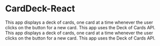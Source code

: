 # CardDeck-React
This app displays a deck of cards, one card at a time whenever the user clicks on the button for a new card. This app uses the Deck of Cards API.
This app displays a deck of cards, one card at a time whenever the user clicks on the button for a new card. This app uses the Deck of Cards API.
